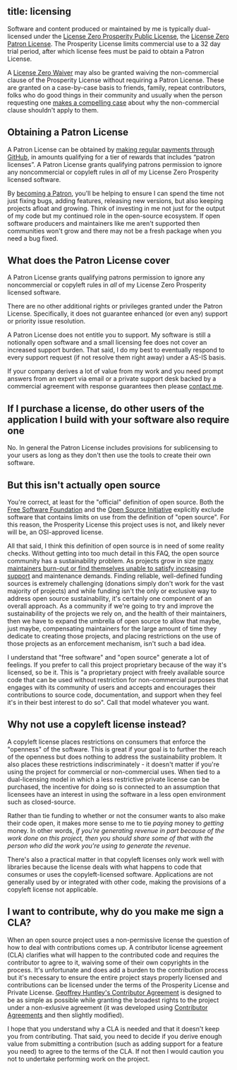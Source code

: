 title: licensing
---

Software and content produced or maintained by me is typically dual-licensed under the [License Zero Prosperity Public License](https://licensezero.com/licenses/prosperity), the [License Zero Patron License](https://blog.licensezero.com/2019/05/24/patron-license.html). The Prosperity License limits commercial use to a 32 day trial period, after which license fees must be paid to obtain a Patron License.

A [License Zero Waiver](https://licensezero.com/licenses/waiver) may also be granted waiving the non-commercial clause of the Prosperity License without requiring a Patron License. These are granted on a case-by-case basis to friends, family, repeat contributors, folks who do good things in their community and usually when the person requesting one [makes a compelling case][contact] about why the non-commercial clause shouldn't apply to them.

## Obtaining a Patron License

A Patron License can be obtained by [making regular payments through GitHub][support-me], in amounts qualifying for a tier of rewards that includes “patron licenses”. A Patron License grants qualifying patrons permission to ignore any noncommercial or copyleft rules in _all_ of my License Zero Prosperity licensed software.

By [becoming a Patron][support-me], you'll be helping to ensure I can spend the time not just fixing bugs, adding features, releasing new versions, but also keeping projects afloat and growing. Think of investing in me not just for the output of my code but my continued role in the open-source ecosystem. If open software producers and maintainers like me aren't supported then communities won't grow and there may not be a fresh package when you need a bug fixed.

## What does the Patron License cover

A Patron License grants qualifying patrons permission to ignore any noncommercial or copyleft rules in _all_ of my License Zero Prosperity licensed software.

There are no other additional rights or privileges granted under the Patron License. Specifically, it does not guarantee enhanced (or even any) support or priority issue resolution.

A Patron License does not entitle you to support. My software is still a notionally open software and a small licensing fee does not cover an increased support burden. That said, I do my best to eventually respond to every support request (if not resolve them right away) under a AS-IS basis.

If your company derives a lot of value from my work and you need prompt answers from an expert via email or a private support desk backed by a commercial agreement with response guarantees then please [contact me][contact].

## If I purchase a license, do other users of the application I build with your software also require one

No. In general the Patron License includes provisions for sublicensing to your users as long as they don't then use the tools to create their own software.

## But this isn't actually open source

You're correct, at least for the "official" definition of open source. Both the [Free Software Foundation](https://www.gnu.org/philosophy/free-sw.en.html) and the [Open Source Initiative](https://opensource.org/osd-annotated) explicitly exclude software that contains limits on use from the definition of "open source". For this reason, the Prosperity License this project uses is not, and likely never will be, an OSI-approved license.

All that said, I think this definition of open source is in need of some reality checks. Without getting into too much detail in this FAQ, the open source community has a sustainability problem. As projects grow in size [many maintainers burn-out or find themselves unable to satisfy increasing support][burnout] and maintenance demands. Finding reliable, well-defined funding sources is extremely challenging (donations simply don't work for the vast majority of projects) and while funding isn't the only or exclusive way to address open source sustainability, it's certainly one component of an overall approach. As a community if we're going to try and improve the sustainability of the projects we rely on, and the health of their maintainers, then we have to expand the umbrella of open source to allow that maybe, just maybe, compensating maintainers for the large amount of time they dedicate to creating those projects, and placing restrictions on the use of those projects as an enforcement mechanism, isn't such a bad idea.

I understand that "free software" and "open source" generate a lot of feelings. If you prefer to call this project proprietary because of the way it's licensed, so be it. This is "a proprietary project with freely available source code that can be used without restriction for non-commercial purposes that engages with its community of users and accepts and encourages their contributions to source code, documentation, and support when they feel it's in their best interest to do so". Call that model whatever you want.

## Why not use a copyleft license instead?

A copyleft license places restrictions on consumers that enforce the "openness" of the software. This is great if your goal is to further the reach of the openness but does nothing to address the sustainability problem. It also places these restrictions indiscriminately - it doesn't matter if you're using the project for commercial or non-commercial uses. When tied to a dual-licensing model in which a less restrictive private license can be purchased, the incentive for doing so is connected to an assumption that licensees have an interest in using the software in a less open environment such as closed-source.

Rather than tie funding to whether or not the consumer wants to also make their code open, it makes more sense to me to tie _paying_ money to _getting_ money. In other words, _if you're generating revenue in part because of the work done on this project, then you should share some of that with the person who did the work you're using to generate the revenue_.

There's also a practical matter in that copyleft licenses only work well with libraries because the license deals with what happens to code that consumes or uses the copyleft-licensed software. Applications are not generally used by or integrated with other code, making the provisions of a copyleft license not applicable.

## I want to contribute, why do you make me sign a CLA?

When an open source project uses a non-permissive license the question of how to deal with contributions comes up. A contributor license agreement (CLA) clarifies what will happen to the contributed code and requires the contributor to agree to it, waiving some of their own copyrights in the process. It's unfortunate and does add a burden to the contribution process but it's necessary to ensure the entire project stays properly licensed and contributions can be licensed under the terms of the Prosperity License and Private License. [Geoffrey Huntley's Contributor Agreement][cla] is designed to be as simple as possible while granting the broadest rights to the project under a non-exlusive agreement (it was developed using [Contributor Agreements](http://contributoragreements.org/) and then slightly modified).

I hope that you understand why a CLA is needed and that it doesn't keep you from contributing. That said, you need to decide if you derive enough value from submitting a contribution (such as adding support for a feature you need) to agree to the terms of the CLA. If not then I would caution you not to undertake performing work on the project.

<!-- links -->
[burnout]: https://www.youtube.com/watch?v=0t85TyH-h04
[cla]: https://ghuntley.com/cla
[contact]: https://ghuntley.com/contact
[support-me]: https://ghuntley.com/support


